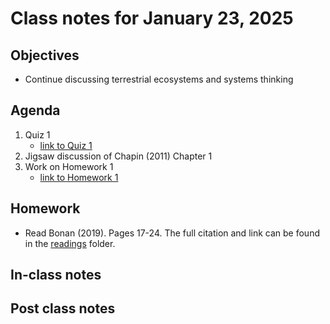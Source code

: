 # Class notes for January 23, 2025

## Objectives
- Continue discussing terrestrial ecosystems and systems thinking

## Agenda
1. Quiz 1
	- [link to Quiz 1](../quizzes/quiz01.md)
2. Jigsaw discussion of Chapin (2011) Chapter 1
3. Work on Homework 1
	- [link to Homework 1](../homeworks/homework01.md)

## Homework
- Read Bonan (2019). Pages 17-24. The full citation and link can be found in the 
[readings](../readings) folder.

## In-class notes

## Post class notes
